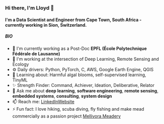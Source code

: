 ### Hi there, I'm Lloyd 👋

#### I'm a Data Scientist and Engineer from Cape Town, South Africa - currently working in Sion, Switzerland.

##### BIO

- 🏢 I'm currently working as a Post-Doc **EPFL (École Polytechnique Fédérale de Lausanne)**
- 🔭 I'm working at the intersection of Deep Learning, Remote Sensing and Ecology
- ⚙️ Daily drivers:  Python, PyTorch, C, AWS, Google Earth Engine, QGIS
- 🌱 Learning about: Harmful algal blooms, self-supervised learning, TinyML
- ✨ Strength Finder: Command, Achiever, Ideation, Deliberative, Relator
- 💬 Ask me about **deep learning**, **software engineering**, **remote sensing**, **embedded systems**, **consulting**, **system design**
- 📫 Reach me: [LinkedIn](https://linkedin.com/in/lloydhughesza)[Website](https://www.lloydhughes.co.za)
- ⚡️ Fun fact: I love hiking, scuba diving, fly fishing and make mead commercially as a passion project [Mellivora Meadery](https://instagram.com/mellivora.za)

